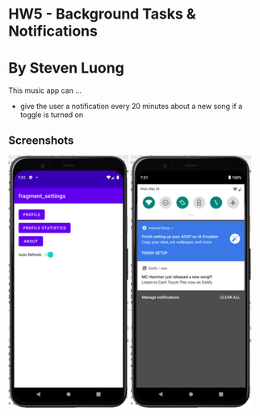 # HW5 - Background Tasks & Notifications
# By Steven Luong
This music app can ...
- give the user a notification every 20 minutes about a new song if a toggle is turned on

## Screenshots
<img src="./imgs/hw5a.png" alt="screen with toggle" height="500"/>
<img src="./imgs/hw5b.png" alt="Notification on the phone notification bar" height="500"/>